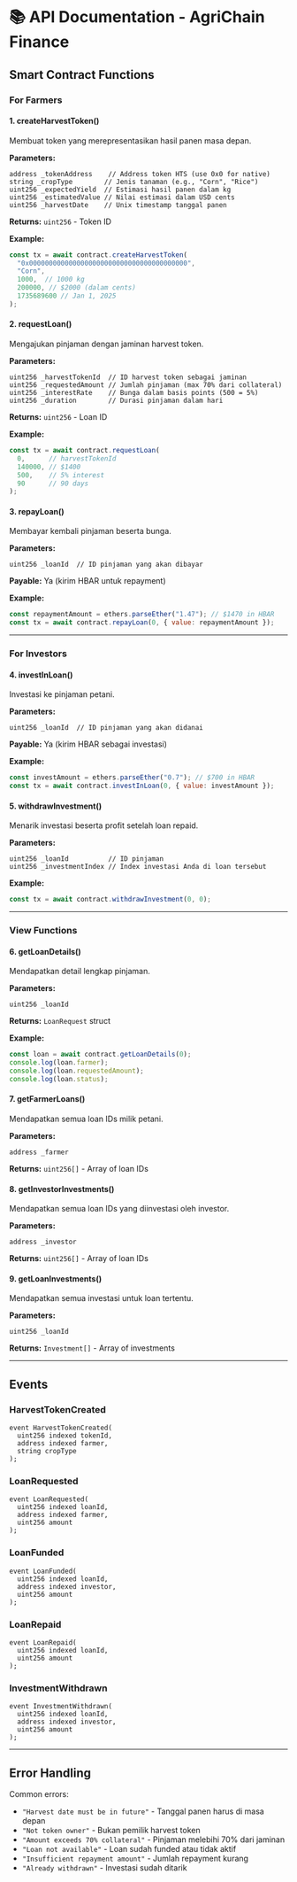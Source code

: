 # 📚 API Documentation - AgriChain Finance

## Smart Contract Functions

### For Farmers

#### 1. createHarvestToken()

Membuat token yang merepresentasikan hasil panen masa depan.

**Parameters:**
```solidity
address _tokenAddress    // Address token HTS (use 0x0 for native)
string _cropType        // Jenis tanaman (e.g., "Corn", "Rice")
uint256 _expectedYield  // Estimasi hasil panen dalam kg
uint256 _estimatedValue // Nilai estimasi dalam USD cents
uint256 _harvestDate    // Unix timestamp tanggal panen
```

**Returns:** `uint256` - Token ID

**Example:**
```javascript
const tx = await contract.createHarvestToken(
  "0x0000000000000000000000000000000000000000",
  "Corn",
  1000,  // 1000 kg
  200000, // $2000 (dalam cents)
  1735689600 // Jan 1, 2025
);
```

#### 2. requestLoan()

Mengajukan pinjaman dengan jaminan harvest token.

**Parameters:**
```solidity
uint256 _harvestTokenId  // ID harvest token sebagai jaminan
uint256 _requestedAmount // Jumlah pinjaman (max 70% dari collateral)
uint256 _interestRate    // Bunga dalam basis points (500 = 5%)
uint256 _duration        // Durasi pinjaman dalam hari
```

**Returns:** `uint256` - Loan ID

**Example:**
```javascript
const tx = await contract.requestLoan(
  0,      // harvestTokenId
  140000, // $1400
  500,    // 5% interest
  90      // 90 days
);
```

#### 3. repayLoan()

Membayar kembali pinjaman beserta bunga.

**Parameters:**
```solidity
uint256 _loanId  // ID pinjaman yang akan dibayar
```

**Payable:** Ya (kirim HBAR untuk repayment)

**Example:**
```javascript
const repaymentAmount = ethers.parseEther("1.47"); // $1470 in HBAR
const tx = await contract.repayLoan(0, { value: repaymentAmount });
```

---

### For Investors

#### 4. investInLoan()

Investasi ke pinjaman petani.

**Parameters:**
```solidity
uint256 _loanId  // ID pinjaman yang akan didanai
```

**Payable:** Ya (kirim HBAR sebagai investasi)

**Example:**
```javascript
const investAmount = ethers.parseEther("0.7"); // $700 in HBAR
const tx = await contract.investInLoan(0, { value: investAmount });
```

#### 5. withdrawInvestment()

Menarik investasi beserta profit setelah loan repaid.

**Parameters:**
```solidity
uint256 _loanId          // ID pinjaman
uint256 _investmentIndex // Index investasi Anda di loan tersebut
```

**Example:**
```javascript
const tx = await contract.withdrawInvestment(0, 0);
```

---

### View Functions

#### 6. getLoanDetails()

Mendapatkan detail lengkap pinjaman.

**Parameters:**
```solidity
uint256 _loanId
```

**Returns:** `LoanRequest` struct

**Example:**
```javascript
const loan = await contract.getLoanDetails(0);
console.log(loan.farmer);
console.log(loan.requestedAmount);
console.log(loan.status);
```

#### 7. getFarmerLoans()

Mendapatkan semua loan IDs milik petani.

**Parameters:**
```solidity
address _farmer
```

**Returns:** `uint256[]` - Array of loan IDs

#### 8. getInvestorInvestments()

Mendapatkan semua loan IDs yang diinvestasi oleh investor.

**Parameters:**
```solidity
address _investor
```

**Returns:** `uint256[]` - Array of loan IDs

#### 9. getLoanInvestments()

Mendapatkan semua investasi untuk loan tertentu.

**Parameters:**
```solidity
uint256 _loanId
```

**Returns:** `Investment[]` - Array of investments

---

## Events

### HarvestTokenCreated
```solidity
event HarvestTokenCreated(
  uint256 indexed tokenId,
  address indexed farmer,
  string cropType
);
```

### LoanRequested
```solidity
event LoanRequested(
  uint256 indexed loanId,
  address indexed farmer,
  uint256 amount
);
```

### LoanFunded
```solidity
event LoanFunded(
  uint256 indexed loanId,
  address indexed investor,
  uint256 amount
);
```

### LoanRepaid
```solidity
event LoanRepaid(
  uint256 indexed loanId,
  uint256 amount
);
```

### InvestmentWithdrawn
```solidity
event InvestmentWithdrawn(
  uint256 indexed loanId,
  address indexed investor,
  uint256 amount
);
```

---

## Error Handling

Common errors:
- `"Harvest date must be in future"` - Tanggal panen harus di masa depan
- `"Not token owner"` - Bukan pemilik harvest token
- `"Amount exceeds 70% collateral"` - Pinjaman melebihi 70% dari jaminan
- `"Loan not available"` - Loan sudah funded atau tidak aktif
- `"Insufficient repayment amount"` - Jumlah repayment kurang
- `"Already withdrawn"` - Investasi sudah ditarik
